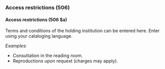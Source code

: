 ### Access restrictions (506)

#### Access restrictions (506 $a)
Terms and conditions of the holding institution can be entered here. Enter using your cataloging language.

_Examples:_  

- Consultation in the reading room.  
- Reproductions upon request (charges may apply).
